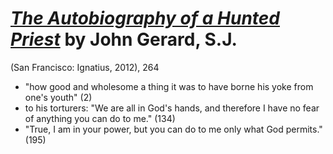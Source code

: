 
# [*The Autobiography of a Hunted Priest*](https://www.amazon.com/Autobiography-Hunted-Priest-John-Gerard/dp/1586174509/ref=sr_1_1?keywords=the+autobiography+of+a+hunted+priest&qid=1570101141&sr=8-1) by John Gerard, S.J.

(San Francisco: Ignatius, 2012), 264

- "how good and wholesome a thing it was to have borne his yoke from one's youth" (2)
- to his torturers: "We are all in God's hands, and therefore I have no fear of anything you can do to me." (134)
- "True, I am in your power, but you can do to me only what God permits." (195)